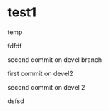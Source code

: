 # test1
temp

fdfdf

second commit on devel branch


first commit on devel2

second commit on devel 2

dsfsd

